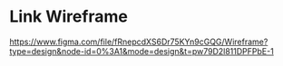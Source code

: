 # Link Wireframe
<https://www.figma.com/file/fRnepcdXS6Dr75KYn9cGQG/Wireframe?type=design&node-id=0%3A1&mode=design&t=pw79D2l811DPFPbE-1>
